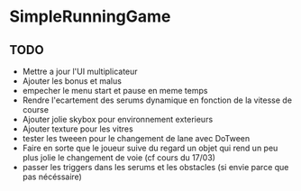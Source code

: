 # SimpleRunningGame

## TODO
* Mettre a jour l'UI multiplicateur
* Ajouter les bonus et malus
* empecher le menu start et pause en meme temps
* Rendre l'ecartement des serums dynamique en fonction de la vitesse de course
* Ajouter jolie skybox pour environnement exterieurs
* Ajouter texture pour les vitres
* tester les tweeen pour le changement de lane avec DoTween
* Faire en sorte que le joueur suive du regard un objet qui rend un peu plus jolie le changement de voie (cf cours du 17/03)
* passer les triggers dans les serums et les obstacles (si envie parce que pas nécéssaire)
